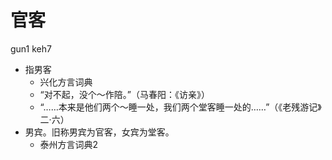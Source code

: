 # 官客
gun1 keh7
+ 指男客
  * 兴化方言词典
  - “对不起，没个～作陪。”（马春阳：《访亲》）
  - “……本来是他们两个～睡一处，我们两个堂客睡一处的……”（《老残游记》二·六）
+ 男宾。旧称男宾为官客，女宾为堂客。
  * 泰州方言词典2
